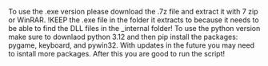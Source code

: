 To use the .exe version please download the .7z file and extract it with 7 zip or WinRAR. !KEEP the .exe file in the folder it extracts to because it needs to be able to find the DLL files in the _internal folder! 
To use the python version make sure to downlaod python 3.12 and then pip install the packages: pygame, keyboard, and pywin32. With updates in the future you may need to isntall more packages. After this you are good to run the script!
